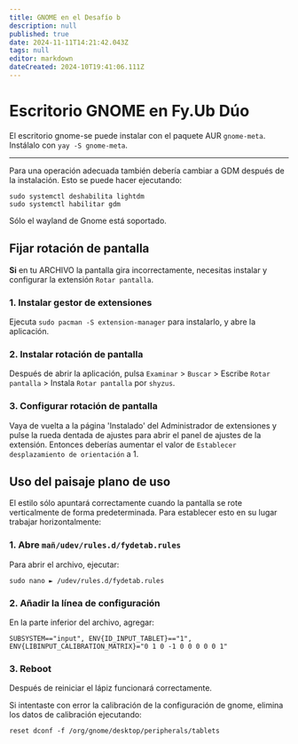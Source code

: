 ```yaml
---
title: GNOME en el Desafío b
description: null
published: true
date: 2024-11-11T14:21:42.043Z
tags: null
editor: markdown
dateCreated: 2024-10T19:41:06.111Z
---
```


# Escritorio GNOME en Fy.Ub Dúo

El escritorio gnome-se puede instalar con el paquete AUR `gnome-meta`.
Instálalo con `yay -S gnome-meta`.

---

Para una operación adecuada también debería cambiar a GDM después de la instalación. Esto se puede hacer ejecutando:

```
sudo systemctl deshabilita lightdm
sudo systemctl habilitar gdm
```

Sólo el wayland de Gnome está soportado.

## Fijar rotación de pantalla

**Si** en tu ARCHIVO la pantalla gira incorrectamente, necesitas instalar y configurar la extensión `Rotar pantalla`.

### 1. Instalar gestor de extensiones

Ejecuta `sudo pacman -S extension-manager` para instalarlo, y abre la aplicación.

### 2. Instalar rotación de pantalla

Después de abrir la aplicación, pulsa `Examinar` > `Buscar` > Escribe `Rotar pantalla` > Instala `Rotar pantalla` por `shyzus`.

### 3. Configurar rotación de pantalla

Vaya de vuelta a la página 'Instalado' del Administrador de extensiones y pulse la rueda dentada de ajustes para abrir el panel de ajustes de la extensión.
Entonces deberías aumentar el valor de `Establecer desplazamiento de orientación` a 1.

## Uso del paisaje plano de uso

El estilo sólo apuntará correctamente cuando la pantalla se rote verticalmente de forma predeterminada.
Para establecer esto en su lugar trabajar horizontalmente:

### 1. Abre `mañ/udev/rules.d/fydetab.rules`

Para abrir el archivo, ejecutar:

```
sudo nano ► /udev/rules.d/fydetab.rules
```

### 2. Añadir la línea de configuración

En la parte inferior del archivo, agregar:

```
SUBSYSTEM=="input", ENV{ID_INPUT_TABLET}=="1", ENV{LIBINPUT_CALIBRATION_MATRIX}="0 1 0 -1 0 0 0 0 0 1"
```

### 3. Reboot

Después de reiniciar el lápiz funcionará correctamente.

Si intentaste con error la calibración de la configuración de gnome, elimina los datos de calibración ejecutando:

```
reset dconf -f /org/gnome/desktop/peripherals/tablets
```
